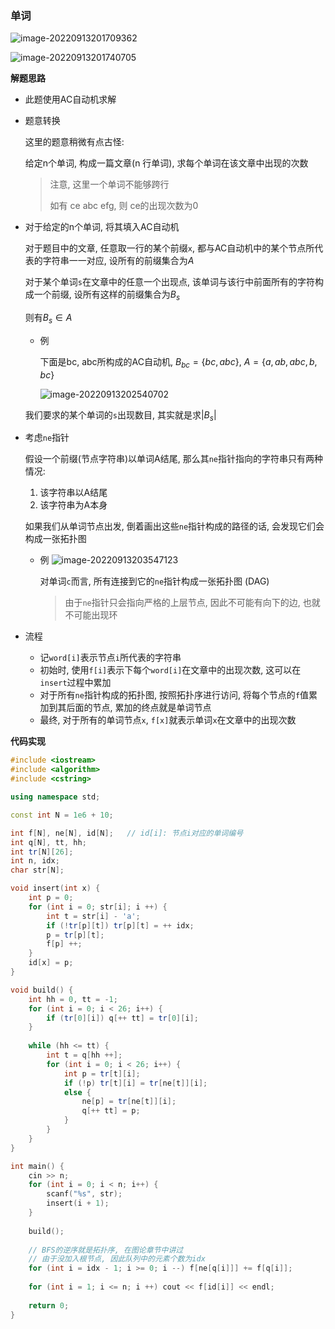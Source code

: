 ### 单词

![image-20220913201709362](http://www.cdn.liver0377.xyz/typora/202209132017421.png)

![image-20220913201740705](http://www.cdn.liver0377.xyz/typora/202209132017748.png)



**解题思路**

- 此题使用AC自动机求解

- 题意转换

  这里的题意稍微有点古怪:

  给定n个单词, 构成一篇文章(n 行单词), 求每个单词在该文章中出现的次数

  >  注意, 这里一个单词不能够跨行
  >
  > 如有 ce abc efg, 则 ce的出现次数为0

- 对于给定的n个单词, 将其填入AC自动机

  对于题目中的文章, 任意取一行的某个前缀`x`, 都与AC自动机中的某个节点所代表的字符串一一对应, 设所有的前缀集合为$A$

  对于某个单词`s`在文章中的任意一个出现点, 该单词与该行中前面所有的字符构成一个前缀, 设所有这样的前缀集合为$B_s$

  则有$B_{s} \in A$

  - 例

    下面是bc, abc所构成的AC自动机, $B_{bc} = \{bc, abc\}$, $A = \{a, ab, abc, b, bc\}$

    ![image-20220913202540702](http://www.cdn.liver0377.xyz/typora/202209132025743.png)

  我们要求的某个单词的`s`出现数目, 其实就是求$|B_s|$

- 考虑`ne`指针

  假设一个前缀(节点字符串)以单词A结尾, 那么其`ne`指针指向的字符串只有两种情况:

  1. 该字符串以A结尾
  2. 该字符串为A本身

  如果我们从单词节点出发, 倒着画出这些`ne`指针构成的路径的话, 会发现它们会构成一张拓扑图

  - 例
    ![image-20220913203547123](http://www.cdn.liver0377.xyz/typora/202209132035162.png)

    对单词`c`而言, 所有连接到它的`ne`指针构成一张拓扑图 (DAG)

    > 由于`ne`指针只会指向严格的上层节点, 因此不可能有向下的边, 也就不可能出现环

- 流程

  - 记`word[i]`表示节点`i`所代表的字符串
  - 初始时, 使用`f[i]`表示下每个`word[i]`在文章中的出现次数, 这可以在`insert`过程中累加
  - 对于所有`ne`指针构成的拓扑图, 按照拓扑序进行访问, 将每个节点的`f`值累加到其后面的节点, 累加的终点就是单词节点
  - 最终, 对于所有的单词节点`x`, `f[x]`就表示单词`x`在文章中的出现次数

**代码实现**

```cc
#include <iostream>
#include <algorithm>
#include <cstring>

using namespace std;

const int N = 1e6 + 10;

int f[N], ne[N], id[N];   // id[i]: 节点i对应的单词编号
int q[N], tt, hh;
int tr[N][26];
int n, idx;
char str[N];

void insert(int x) {
    int p = 0;
    for (int i = 0; str[i]; i ++) {
        int t = str[i] - 'a';
        if (!tr[p][t]) tr[p][t] = ++ idx;
        p = tr[p][t];
        f[p] ++;
    }
    id[x] = p;
}

void build() {
    int hh = 0, tt = -1;
    for (int i = 0; i < 26; i++) {
        if (tr[0][i]) q[++ tt] = tr[0][i];
    }
    
    while (hh <= tt) {
        int t = q[hh ++];
        for (int i = 0; i < 26; i++) {
            int p = tr[t][i];
            if (!p) tr[t][i] = tr[ne[t]][i];
            else {
                ne[p] = tr[ne[t]][i];
                q[++ tt] = p;
            }
        }
    }
}

int main() {
    cin >> n;
    for (int i = 0; i < n; i++) {
        scanf("%s", str);    
        insert(i + 1);
    }
    
    build();
    
    // BFS的逆序就是拓扑序, 在图论章节中讲过
    // 由于没加入根节点, 因此队列中的元素个数为idx
    for (int i = idx - 1; i >= 0; i --) f[ne[q[i]]] += f[q[i]];
    
    for (int i = 1; i <= n; i ++) cout << f[id[i]] << endl;
    
    return 0;
}
```

